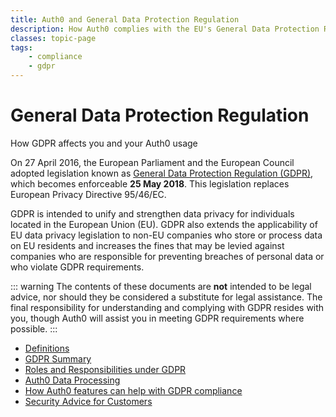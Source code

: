 ```yaml
---
title: Auth0 and General Data Protection Regulation
description: How Auth0 complies with the EU's General Data Protection Regulation (GDPR)
classes: topic-page
tags:
    - compliance
    - gdpr
---
```


<div class="topic-page-header">
  <div data-name="example" class="topic-page-badge"></div>
  <h1>General Data Protection Regulation</h1>
  <p>How GDPR affects you and your Auth0 usage</p>
</div>

On 27 April 2016, the European Parliament and the European Council adopted legislation known as [General Data Protection Regulation (GDPR)](http://www.eugdpr.org/), which becomes enforceable **25 May 2018**. This legislation replaces European Privacy Directive 95/46/EC.

GDPR is intended to unify and strengthen data privacy for individuals located in the European Union (EU). GDPR also extends the applicability of EU data privacy legislation to non-EU companies who store or process data on EU residents and increases the fines that may be levied against companies who are responsible for preventing breaches of personal data or who violate GDPR requirements.

::: warning
The contents of these documents are <b>not</b> intended to be legal advice, nor should they be considered a substitute for legal assistance. The final responsibility for understanding and complying with GDPR resides with you, though Auth0 will assist you in meeting GDPR requirements where possible.
:::

<ul class="topic-links">
  <li>
    <i class="icon icon-budicon-715"></i><a href="/compliance/gdpr/definitions">Definitions</a>
  </li>
  <li>
    <i class="icon icon-budicon-715"></i><a href="/compliance/gdpr/gdpr-summary">GDPR Summary</a>
  </li>
  <li>
    <i class="icon icon-budicon-715"></i><a href="/compliance/gdpr/roles-responsibilities">Roles and Responsibilities under GDPR</a>
  </li>
  <li>
    <i class="icon icon-budicon-715"></i><a href="/compliance/gdpr/data-processing">Auth0 Data Processing</a>
  </li>
  <li>
    <i class="icon icon-budicon-715"></i><a href="/compliance/gdpr/features-aiding-compliance">How Auth0 features can help with GDPR compliance</a>
  </li>
  <li>
    <i class="icon icon-budicon-715"></i><a href="/compliance/gdpr/security-advice-for-customers">Security Advice for Customers</a>
  </li>
</ul>
